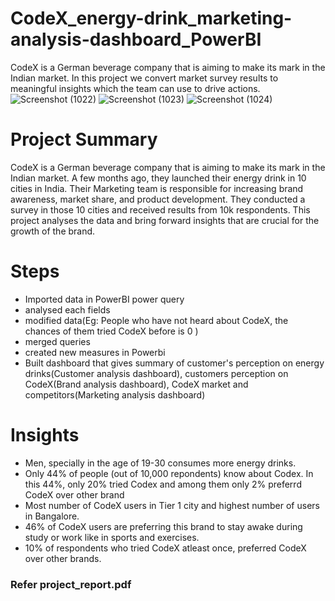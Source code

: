 # CodeX_energy-drink_marketing-analysis-dashboard_PowerBI
CodeX is a German beverage company that is aiming to make its mark in the Indian market. In this project we convert market survey results to meaningful insights which the team can use to drive actions.
![Screenshot (1022)](https://github.com/user-attachments/assets/3ec1b176-0b14-44c3-8e22-b9d3969d1743)
![Screenshot (1023)](https://github.com/user-attachments/assets/f3b24a75-129b-46ca-aeec-4f27d84070f2)
![Screenshot (1024)](https://github.com/user-attachments/assets/e6b93a78-70af-4906-a529-76b4866394ea)

# Project Summary
CodeX is a German beverage company that is aiming to make its mark in the Indian market. A few months ago, they launched their energy drink in 10 cities in India.
Their Marketing team is responsible for increasing brand awareness, market share, and product development. They conducted a survey in those 10 cities and received results from 10k respondents.
This project analyses the data and bring forward insights that are crucial for the growth of the brand.
# Steps
* Imported data in PowerBI power query
* analysed each fields
* modified data(Eg: People who have not heard about CodeX, the chances of them tried CodeX before is 0 )
* merged queries
* created new measures in Powerbi
* Built dashboard that gives summary of customer's perception on energy drinks(Customer analysis dashboard), customers perception on CodeX(Brand analysis dashboard), CodeX market and competitors(Marketing analysis dashboard)
# Insights
* Men, specially in the age of 19-30 consumes more energy drinks.
* Only 44% of people (out of 10,000 repondents) know about Codex. In this 44%, only 20% tried Codex and among them only 2% preferrd CodeX over other brand
* Most number of CodeX users in Tier 1 city and highest number of users in Bangalore.
* 46% of  CodeX users are preferring this brand to stay awake during study or work like in sports and exercises.
* 10% of respondents who tried CodeX atleast once, preferred CodeX over other brands.
### Refer project_report.pdf
